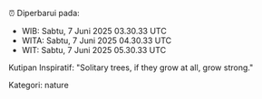 ⏰ Diperbarui pada:
- WIB: Sabtu, 7 Juni 2025 03.30.33 UTC
- WITA: Sabtu, 7 Juni 2025 04.30.33 UTC
- WIT: Sabtu, 7 Juni 2025 05.30.33 UTC

Kutipan Inspiratif:
"Solitary trees, if they grow at all, grow strong."


Kategori: nature

